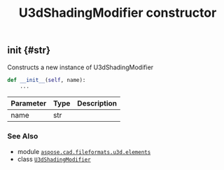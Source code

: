 ﻿---
title: U3dShadingModifier constructor
second_title: Aspose.CAD for Python via .NET API References
description: 
type: docs
weight: 10
url: /aspose.cad.fileformats.u3d.elements/u3dshadingmodifier/__init__/
is_root: false
---

## __init__ {#str}

Constructs a new instance of U3dShadingModifier



```python
def __init__(self, name):
    ...
```


| Parameter | Type | Description |
| :- | :- | :- |
| name | str |  |



### See Also
* module [`aspose.cad.fileformats.u3d.elements`](../../)
* class [`U3dShadingModifier`](/cad/python-net/aspose.cad.fileformats.u3d.elements/u3dshadingmodifier)
